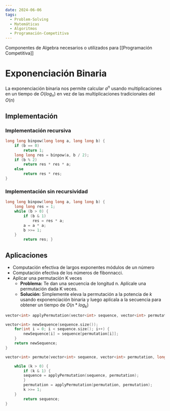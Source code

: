 ```yaml
---
date: 2024-06-06
tags:
  - Problem-Solving
  - Matemáticas
  - Algoritmos
  - Programación-Competitiva
---
```


Componentes de Algebra necesarios o utilizados para [[Programación Competitiva]]

# Exponenciación Binaria

La exponenciación binaria nos permite calcular $a^n$ usando multiplicaciones en un tiempo de $O(log_n)$ en vez de las multiplicaciones tradicionales del $O(n)$

## Implementación
### Implementación recursiva

```cpp
long long binpow(long long a, long long b) { 
	if (b == 0) 
		return 1; 
	long long res = binpow(a, b / 2); 
	if (b % 2) 
		return res * res * a; 
	else 
		return res * res; 
}
```
### Implementación sin recursividad

```cpp
long long binpow(long long a, long long b) { 
	long long res = 1; 
	while (b > 0) { 
		if (b & 1) 
			res = res * a; 
		a = a * a; 
		b >>= 1; 
	} 
		return res; }
```

## Aplicaciones 
- Computación efectiva de largos exponentes módulos de un número
- Computación efectiva de los números de fibonnacci.
- Aplicar una permutación K veces
	- **Problema:** Te dan una secuencia de longitud n. Aplícale una permutación dada K veces.
	- **Solución:** Simplemente eleva la permutación a la potencia de $k$ usando exponenciación binaria y luego aplícala a la secuencia para obtener un tiempo de $O(n*log_k)$
	

```cpp
vector<int> applyPermutation(vector<int> sequence, vector<int> permutation) { 

vector<int> newSequence(sequence.size()); 
	for(int i = 0; i < sequence.size(); i++) { 
		newSequence[i] = sequence[permutation[i]]; 
	} 
	return newSequence; 
} 

vector<int> permute(vector<int> sequence, vector<int> permutation, long long k) { 

	while (k > 0) { 
		if (k & 1) { 
		sequence = applyPermutation(sequence, permutation); 
		} 
		permutation = applyPermutation(permutation, permutation); 
		k >>= 1; 
	} 
		return sequence; 
}
```
